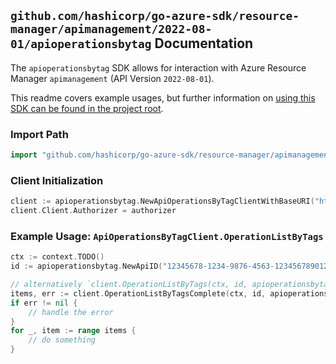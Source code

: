 
## `github.com/hashicorp/go-azure-sdk/resource-manager/apimanagement/2022-08-01/apioperationsbytag` Documentation

The `apioperationsbytag` SDK allows for interaction with Azure Resource Manager `apimanagement` (API Version `2022-08-01`).

This readme covers example usages, but further information on [using this SDK can be found in the project root](https://github.com/hashicorp/go-azure-sdk/tree/main/docs).

### Import Path

```go
import "github.com/hashicorp/go-azure-sdk/resource-manager/apimanagement/2022-08-01/apioperationsbytag"
```


### Client Initialization

```go
client := apioperationsbytag.NewApiOperationsByTagClientWithBaseURI("https://management.azure.com")
client.Client.Authorizer = authorizer
```


### Example Usage: `ApiOperationsByTagClient.OperationListByTags`

```go
ctx := context.TODO()
id := apioperationsbytag.NewApiID("12345678-1234-9876-4563-123456789012", "example-resource-group", "serviceName", "apiId")

// alternatively `client.OperationListByTags(ctx, id, apioperationsbytag.DefaultOperationListByTagsOperationOptions())` can be used to do batched pagination
items, err := client.OperationListByTagsComplete(ctx, id, apioperationsbytag.DefaultOperationListByTagsOperationOptions())
if err != nil {
	// handle the error
}
for _, item := range items {
	// do something
}
```
